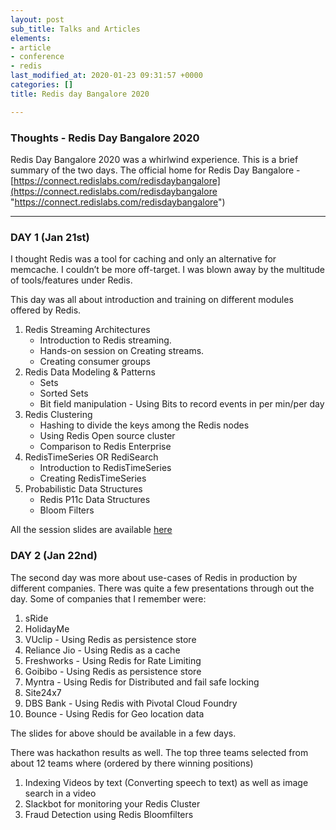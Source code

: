 ```yaml
---
layout: post
sub_title: Talks and Articles
elements:
- article
- conference
- redis
last_modified_at: 2020-01-23 09:31:57 +0000
categories: []
title: Redis day Bangalore 2020

---
```

### Thoughts - Redis Day Bangalore 2020

Redis Day Bangalore 2020 was a whirlwind experience. This is a brief summary of the two days. The official home for Redis Day Bangalore  - [https://connect.redislabs.com/redisdaybangalore](https://connect.redislabs.com/redisdaybangalore "https://connect.redislabs.com/redisdaybangalore")

***

### DAY 1 (Jan 21st)

I thought Redis was a tool for caching and only an alternative for memcache. I couldn’t be more off-target. I was blown away by the multitude of tools/features under Redis.

This day was all about introduction and training on different modules offered by Redis.

1. Redis Streaming Architectures
   * Introduction to Redis streaming.
   * Hands-on session on Creating streams.
   * Creating consumer groups
2. Redis Data Modeling & Patterns
   * Sets
   * Sorted Sets
   * Bit field manipulation - Using Bits to record events in per min/per day
3. Redis Clustering
   * Hashing to divide the keys among the Redis nodes
   * Using Redis Open source cluster
   * Comparison to Redis Enterprise 
4. RedisTimeSeries OR RediSearch
   * Introduction to RedisTimeSeries
   * Creating RedisTimeSeries
5. Probabilistic Data Structures
   * Redis P11c Data Structures
   * Bloom Filters

All the session slides are available [here](https://bit.ly/redis-bangalore-slides "here")

### DAY 2 (Jan 22nd)

The second day was more about use-cases of Redis in production by different companies. There was quite a few presentations through out the day. Some of companies that I remember were:

 1. sRide
 2. HolidayMe 
 3. VUclip - Using Redis as persistence store
 4. Reliance Jio - Using Redis as a cache
 5. Freshworks - Using Redis for Rate Limiting
 6. Goibibo - Using Redis as persistence store
 7. Myntra - Using Redis for Distributed and fail safe locking
 8. Site24x7
 9. DBS Bank - Using Redis with Pivotal Cloud Foundry
10. Bounce - Using Redis for Geo location data

The slides for above should be available in a few days.

There was hackathon results as well. The top three teams selected from about 12 teams where (ordered by there winning positions)

1. Indexing Videos by text (Converting speech to text) as well as image search in a video
2. Slackbot for monitoring your Redis Cluster
3. Fraud Detection using Redis Bloomfilters